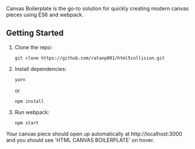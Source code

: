 Canvas Boilerplate is the go-to solution for quickly creating modern canvas pieces using ES6 and webpack.

## Getting Started

1.  Clone the repo:

        git clone https://github.com/ratanp001/html5collision.git

2.  Install dependencies:

        yarn

    or

        npm install

3.  Run webpack:

        npm start

Your canvas piece should open up automatically at http://localhost:3000 and you should see 'HTML CANVAS BOILERPLATE' on hover.

